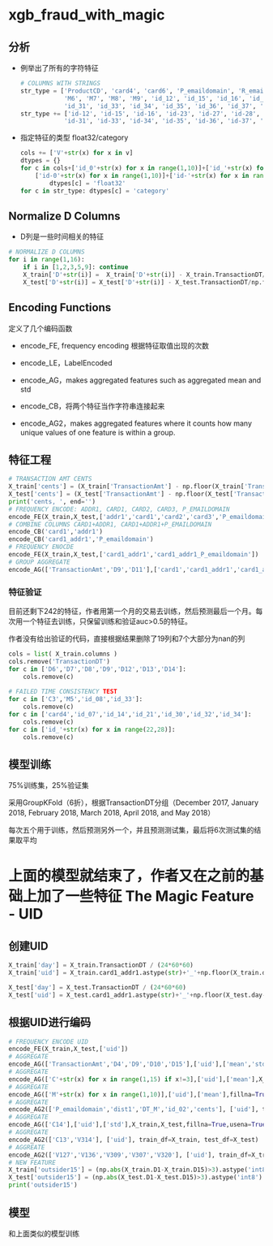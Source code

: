 # xgb_fraud_with_magic

## 分析

+ 例举出了所有的字符特征

  ```python
  # COLUMNS WITH STRINGS
  str_type = ['ProductCD', 'card4', 'card6', 'P_emaildomain', 'R_emaildomain','M1', 'M2', 'M3', 'M4','M5',
              'M6', 'M7', 'M8', 'M9', 'id_12', 'id_15', 'id_16', 'id_23', 'id_27', 'id_28', 'id_29', 'id_30', 
              'id_31', 'id_33', 'id_34', 'id_35', 'id_36', 'id_37', 'id_38', 'DeviceType', 'DeviceInfo']
  str_type += ['id-12', 'id-15', 'id-16', 'id-23', 'id-27', 'id-28', 'id-29', 'id-30', 
              'id-31', 'id-33', 'id-34', 'id-35', 'id-36', 'id-37', 'id-38']
  ```

+ 指定特征的类型   float32/category

  ```python
  cols += ['V'+str(x) for x in v]
  dtypes = {}
  for c in cols+['id_0'+str(x) for x in range(1,10)]+['id_'+str(x) for x in range(10,34)]+\
      ['id-0'+str(x) for x in range(1,10)]+['id-'+str(x) for x in range(10,34)]:
          dtypes[c] = 'float32'
  for c in str_type: dtypes[c] = 'category'
  ```

## Normalize D Columns

+ D列是一些时间相关的特征

```python
# NORMALIZE D COLUMNS
for i in range(1,16):
    if i in [1,2,3,5,9]: continue
    X_train['D'+str(i)] =  X_train['D'+str(i)] - X_train.TransactionDT/np.float32(24*60*60)
    X_test['D'+str(i)] = X_test['D'+str(i)] - X_test.TransactionDT/np.float32(24*60*60) 
```

## Encoding Functions

定义了几个编码函数

+ encode_FE,  frequency encoding  根据特征取值出现的次数  

+ encode_LE，LabelEncoded
+ encode_AG，makes aggregated features such as aggregated mean and std
+ encode_CB，将两个特征当作字符串连接起来
+ encode_AG2，makes aggregated features where it counts how many unique values of one feature is within a group.

## 特征工程

```python
# TRANSACTION AMT CENTS
X_train['cents'] = (X_train['TransactionAmt'] - np.floor(X_train['TransactionAmt'])).astype('float32')
X_test['cents'] = (X_test['TransactionAmt'] - np.floor(X_test['TransactionAmt'])).astype('float32')
print('cents, ', end='')
# FREQUENCY ENCODE: ADDR1, CARD1, CARD2, CARD3, P_EMAILDOMAIN
encode_FE(X_train,X_test,['addr1','card1','card2','card3','P_emaildomain'])
# COMBINE COLUMNS CARD1+ADDR1, CARD1+ADDR1+P_EMAILDOMAIN
encode_CB('card1','addr1')
encode_CB('card1_addr1','P_emaildomain')
# FREQUENCY ENOCDE
encode_FE(X_train,X_test,['card1_addr1','card1_addr1_P_emaildomain'])
# GROUP AGGREGATE
encode_AG(['TransactionAmt','D9','D11'],['card1','card1_addr1','card1_addr1_P_emaildomain'],['mean','std'],usena=True)
```

### 特征验证

目前还剩下242的特征，作者用第一个月的交易去训练，然后预测最后一个月。每次用一个特征去训练，只保留训练和验证auc>0.5的特征。

作者没有给出验证的代码，直接根据结果删除了19列和7个大部分为nan的列

```python
cols = list( X_train.columns )
cols.remove('TransactionDT')
for c in ['D6','D7','D8','D9','D12','D13','D14']:
    cols.remove(c)
    
# FAILED TIME CONSISTENCY TEST
for c in ['C3','M5','id_08','id_33']:
    cols.remove(c)
for c in ['card4','id_07','id_14','id_21','id_30','id_32','id_34']:
    cols.remove(c)
for c in ['id_'+str(x) for x in range(22,28)]:
    cols.remove(c)
```

## 模型训练

75%训练集，25%验证集

采用GroupKFold（6折），根据TransactionDT分组（December 2017, January 2018, February 2018, March 2018, April 2018, and May 2018）

每次五个用于训练，然后预测另外一个，并且预测测试集，最后将6次测试集的结果取平均



# 上面的模型就结束了，作者又在之前的基础上加了一些特征   The Magic Feature - UID

##  创建UID

```python
X_train['day'] = X_train.TransactionDT / (24*60*60)
X_train['uid'] = X_train.card1_addr1.astype(str)+'_'+np.floor(X_train.day-X_train.D1).astype(str)

X_test['day'] = X_test.TransactionDT / (24*60*60)
X_test['uid'] = X_test.card1_addr1.astype(str)+'_'+np.floor(X_test.day-X_test.D1).astype(str)
```

## 根据UID进行编码

```python
# FREQUENCY ENCODE UID
encode_FE(X_train,X_test,['uid'])
# AGGREGATE 
encode_AG(['TransactionAmt','D4','D9','D10','D15'],['uid'],['mean','std'],fillna=True,usena=True)
# AGGREGATE
encode_AG(['C'+str(x) for x in range(1,15) if x!=3],['uid'],['mean'],X_train,X_test,fillna=True,usena=True)
# AGGREGATE
encode_AG(['M'+str(x) for x in range(1,10)],['uid'],['mean'],fillna=True,usena=True)
# AGGREGATE
encode_AG2(['P_emaildomain','dist1','DT_M','id_02','cents'], ['uid'], train_df=X_train, test_df=X_test)
# AGGREGATE
encode_AG(['C14'],['uid'],['std'],X_train,X_test,fillna=True,usena=True)
# AGGREGATE 
encode_AG2(['C13','V314'], ['uid'], train_df=X_train, test_df=X_test)
# AGGREATE 
encode_AG2(['V127','V136','V309','V307','V320'], ['uid'], train_df=X_train, test_df=X_test)
# NEW FEATURE
X_train['outsider15'] = (np.abs(X_train.D1-X_train.D15)>3).astype('int8')
X_test['outsider15'] = (np.abs(X_test.D1-X_test.D15)>3).astype('int8')
print('outsider15')
```

## 模型

和上面类似的模型训练